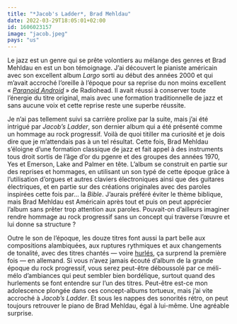 ```yaml
---
title: "*Jacob's Ladder*, Brad Mehldau"
date: 2022-03-29T18:05:01+02:00
id: 1606023157 
image: "jacob.jpeg"
pays: "us"
---
```


Le jazz est un genre qui se prête volontiers au mélange des genres et Brad Mehldau en est un bon témoignage. J’ai découvert le pianiste américain avec son excellent album *Largo* sorti au début des années 2000 et qui m’avait accroché l’oreille à l’époque pour sa reprise du non moins excellent « [*Paranoid Android*](https://www.youtube.com/watch?v=NZGQp6sWM4s) » de Radiohead. Il avait réussi à conserver toute l’énergie du titre original, mais avec une formation traditionnelle de jazz et sans aucune voix et cette reprise reste une superbe réussite.

Je n’ai pas tellement suivi sa carrière prolixe par la suite, mais j’ai été intrigué par *Jacob’s Ladder*, son dernier album qui a été présenté comme un hommage au rock progressif. Voilà de quoi titiller ma curiosité et je dois dire que je m’attendais pas à un tel résultat. Cette fois, Brad Mehldau s’éloigne d’une formation classique de jazz et fait appel à des instruments tous droit sortis de l’âge d’or du pgenre et des groupes des années 1970, Yes et Emerson, Lake and Palmer en tête. L’album se construit en partie sur des reprises et hommages, en utilisant un son typé de cette époque grâce à l’utilisation d’orgues et autres claviers électroniques ainsi que des guitares électriques, et en partie sur des créations originales avec des paroles inspirées cette fois par… la *Bible*. J’aurais préféré éviter le thème biblique, mais Brad Mehldau est Américain après tout et puis on peut apprécier l’album sans prêter trop attention aux paroles. Pouvait-on d’ailleurs imaginer rendre hommage au rock progressif sans un concept qui traverse l’œuvre et lui donne sa structure ?

Outre le son de l’époque, les douze titres font aussi la part belle aux compositions alambiquées, aux ruptures rythmiques et aux changements de tonalité, avec des titres chantés — voire [hurlés](https://www.youtube.com/watch?v=45NzyaiGOaI), ça surprend la première fois — en allemand. Si vous n’avez jamais écouté d’album de la grande époque du rock progressif, vous serez peut-être déboussolé par ce méli-mélo d’ambiances qui peut sembler bien bordélique, surtout quand des hurlements se font entendre sur l’un des titres. Peut-être est-ce mon adolescence plongée dans ces concept-albums tortueux, mais j’ai vite accroché à *Jacob’s Ladder*. Et sous les nappes des sonorités rétro, on peut toujours retrouver le piano de Brad Mehldau, égal à lui-même. Une agréable surprise.